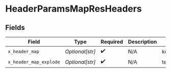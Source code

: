 # HeaderParamsMapResHeaders


## Fields

| Field                   | Type                    | Required                | Description             | Example                 |
| ----------------------- | ----------------------- | ----------------------- | ----------------------- | ----------------------- |
| `x_header_map`          | *Optional[str]*         | :heavy_check_mark:      | N/A                     | key1,value1,key2,value2 |
| `x_header_map_explode`  | *Optional[str]*         | :heavy_check_mark:      | N/A                     | test1=val1,test2=val2   |